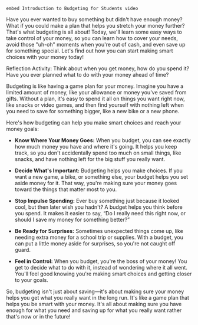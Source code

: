 `embed Introduction to Budgeting for Students video`

Have you ever wanted to buy something but didn't have enough money? What if you could make a plan that helps you stretch your money further? That's what budgeting is all about! Today, we'll learn some easy ways to take control of your money, so you can learn how to cover your needs, avoid those "uh-oh" moments when you're out of cash, and even save up for something special. Let's find out how you can start making smart choices with your money today!

Reflection Activity: Think about when you get money, how do you spend it? Have you ever planned what to do with your money ahead of time?

Budgeting is like having a game plan for your money. Imagine you have a limited amount of money, like your allowance or money you've saved from gifts. Without a plan, it's easy to spend it all on things you want right now, like snacks or video games, and then find yourself with nothing left when you need to save for something bigger, like a new bike or a new phone.

Here's how budgeting can help you make smart choices and reach your money goals:

- **Know Where Your Money Goes:** When you budget, you can see exactly how much money you have and where it's going. It helps you keep track, so you don't accidentally spend too much on small things, like snacks, and have nothing left for the big stuff you really want.

- **Decide What's Important:** Budgeting helps you make choices. If you want a new game, a bike, or something else, your budget helps you set aside money for it. That way, you're making sure your money goes toward the things that matter most to you.

- **Stop Impulse Spending:** Ever buy something just because it looked cool, but then later wish you hadn't? A budget helps you think before you spend. It makes it easier to say, “Do I really need this right now, or should I save my money for something better?”

- **Be Ready for Surprises:** Sometimes unexpected things come up, like needing extra money for a school trip or supplies. With a budget, you can put a little money aside for surprises, so you're not caught off guard.

- **Feel in Control:** When you budget, you're the boss of your money! You get to decide what to do with it, instead of wondering where it all went. You'll feel good knowing you're making smart choices and getting closer to your goals.

So, budgeting isn't just about saving—it's about making sure your money helps you get what you really want in the long run. It's like a game plan that helps you be smart with your money. It's all about making sure you have enough for what you need and saving up for what you really want rather that's now or in the future!